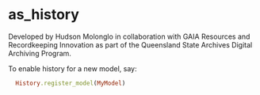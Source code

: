 
# as_history

Developed by Hudson Molonglo in collaboration with GAIA Resources and Recordkeeping Innovation
as part of the Queensland State Archives Digital Archiving Program.

To enable history for a new model, say:
```ruby
  History.register_model(MyModel)
```
